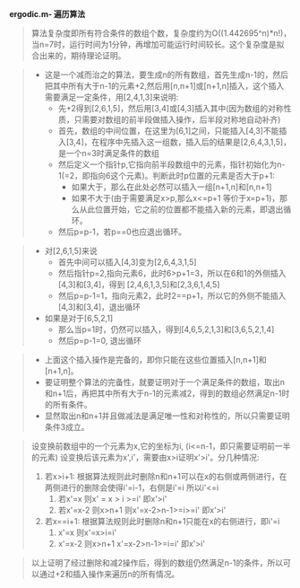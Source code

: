 **ergodic.m- 遍历算法**
>  算法复杂度即所有符合条件的数组个数，复杂度约为O((1.442695^n)\*n!)，当n=7时，运行时间为1分钟，再增加可能运行时间较长。这个复杂度是拟合出来的，期待理论证明。

> - 这是一个减而治之的算法，要生成n的所有数组，首先生成n-1的，然后把其中所有大于n-1的元素+2,然后用[n,n+1]或[n+1,n]插入，这个插入需要满足一定条件，用[2,4,1,3]来说明:
>   - 先+2得到[2,6,1,5]，然后用[3,4]或[4,3]插入其中(因为数组的对称性质，只需要对数组的前半段做插入操作，后半段对称地自动补齐)
>   - 首先，数组的中间位置，在这里为[6,1]之间，只能插入[4,3]不能插入[3,4]，在程序中先插入这一组数，插入后的结果是[2,6,4,3,1,5]，是一个n=3时满足条件的数组
>   - 然后定义一个指针p,它指向前半段数组中的元素，指针初始化为n-1(=2，即指向6这个元素)。判断此时p位置的元素是否大于p+1:
>     - 如果大于，那么在此处必然可以插入一组[n+1,n]和[n,n+1]
>     - 如果不大于(由于需要满足x>p,那么x<=p+1 等价于x=p+1)，那么从此位置开始，它之前的位置都不能插入新的元素，即退出循环。
>   - 然后p=p-1，若p==0也应退出循环。

> - 对[2,6,1,5]来说
>   - 首先中间可以插入[4,3]变为[2,6,4,3,1,5]
>   - 然后指针p=2,指向元素6，此时6>p+1=3，所以在6和1的外侧插入[4,3]和[3,4]，得到
[2,4,6,1,3,5]和[2,3,6,1,4,5]
>   - 然后p=p-1=1，指向元素2，此时2==p+1，所以它的外侧不能插入[4,3]和[3,4]，退出循环
> - 如果是对于[6,5,2,1]
>   - 那么当p=1时，仍然可以插入，得到[4,6,5,2,1,3]和[3,6,5,2,1,4]
>   - 然后p=p-1=0, 退出循环

> - 上面这个插入操作是完备的，即你只能在这些位置插入[n,n+1]和[n+1,n]。
> - 要证明整个算法的完备性，就要证明对于一个满足条件的数组，取出n和n+1后，再把其中所有大于n-1的元素减2，得到的数组必然满足n-1时的所有条件。
> - 显然取出n和n+1并且做减法是满足唯一性和对称性的，所以只需要证明条件3成立。

> 设变换前数组中的一个元素为x,它的坐标为i, (i<=n-1，即只需要证明前一半的元素)
设变换后该元素为x',i'，需要由x>i证明x'>i'。分几种情况:
  > 1. 若x>i+1:
   根据算法规则此时删除n和n+1可以在x的右侧或两侧进行，在两侧进行的删除会使得i'=i-1，右侧是i'=i
   所以i'<=i
  >    1. 若x'=x 
        则x' = x > i  >=i' 即x'>i'
  >    2. 若x'=x-2
        则x>n+1
        则x'=x-2>n-1>=i>=i' 即x'>i' 
  > 2. 若x==i+1:
   根据算法规则此时删除n和n+1只能在x的右侧进行，即i'=i
  >    1. x'=x
        则x'=x>i=i'
  >    2. x'=x-2
        则x>n+1
        x'=x-2>n-1>=i=i' 即x'>i'

> 以上证明了经过删除和减2操作后，得到的数组仍然满足n-1的条件，所以可以通过+2和插入操作来遍历n的所有情况。

